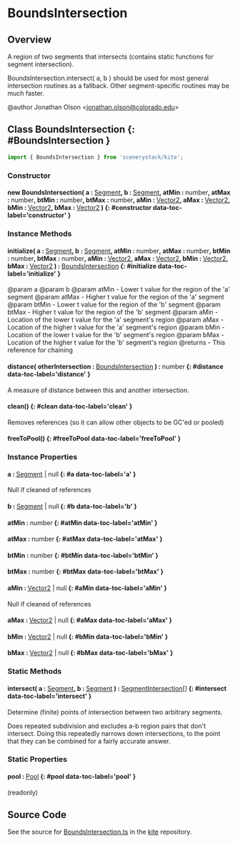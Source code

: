 # BoundsIntersection

## Overview

A region of two segments that intersects (contains static functions for segment intersection).

BoundsIntersection.intersect( a, b ) should be used for most general intersection routines as a fallback.
Other segment-specific routines may be much faster.

@author Jonathan Olson &lt;jonathan.olson@colorado.edu&gt;

## Class BoundsIntersection {: #BoundsIntersection }


```js
import { BoundsIntersection } from 'scenerystack/kite';
```
### Constructor

#### new BoundsIntersection( a : <span style="font-weight: 400;">[Segment](../kite/Segment.md)</span>, b : <span style="font-weight: 400;">[Segment](../kite/Segment.md)</span>, atMin : <span style="font-weight: 400;"><span style="color: hsla(calc(var(--md-hue) + 180deg),80%,40%,1);">number</span></span>, atMax : <span style="font-weight: 400;"><span style="color: hsla(calc(var(--md-hue) + 180deg),80%,40%,1);">number</span></span>, btMin : <span style="font-weight: 400;"><span style="color: hsla(calc(var(--md-hue) + 180deg),80%,40%,1);">number</span></span>, btMax : <span style="font-weight: 400;"><span style="color: hsla(calc(var(--md-hue) + 180deg),80%,40%,1);">number</span></span>, aMin : <span style="font-weight: 400;">[Vector2](../dot/Vector2.md)</span>, aMax : <span style="font-weight: 400;">[Vector2](../dot/Vector2.md)</span>, bMin : <span style="font-weight: 400;">[Vector2](../dot/Vector2.md)</span>, bMax : <span style="font-weight: 400;">[Vector2](../dot/Vector2.md)</span> ) {: #constructor data-toc-label='constructor' }

### Instance Methods

#### initialize( a : <span style="font-weight: 400;">[Segment](../kite/Segment.md)</span>, b : <span style="font-weight: 400;">[Segment](../kite/Segment.md)</span>, atMin : <span style="font-weight: 400;"><span style="color: hsla(calc(var(--md-hue) + 180deg),80%,40%,1);">number</span></span>, atMax : <span style="font-weight: 400;"><span style="color: hsla(calc(var(--md-hue) + 180deg),80%,40%,1);">number</span></span>, btMin : <span style="font-weight: 400;"><span style="color: hsla(calc(var(--md-hue) + 180deg),80%,40%,1);">number</span></span>, btMax : <span style="font-weight: 400;"><span style="color: hsla(calc(var(--md-hue) + 180deg),80%,40%,1);">number</span></span>, aMin : <span style="font-weight: 400;">[Vector2](../dot/Vector2.md)</span>, aMax : <span style="font-weight: 400;">[Vector2](../dot/Vector2.md)</span>, bMin : <span style="font-weight: 400;">[Vector2](../dot/Vector2.md)</span>, bMax : <span style="font-weight: 400;">[Vector2](../dot/Vector2.md)</span> ) : <span style="font-weight: 400;">[BoundsIntersection](../kite/BoundsIntersection.md)</span> {: #initialize data-toc-label='initialize' }

@param a
@param b
@param atMin - Lower t value for the region of the 'a' segment
@param atMax - Higher t value for the region of the 'a' segment
@param btMin - Lower t value for the region of the 'b' segment
@param btMax - Higher t value for the region of the 'b' segment
@param aMin - Location of the lower t value for the 'a' segment's region
@param aMax - Location of the higher t value for the 'a' segment's region
@param bMin - Location of the lower t value for the 'b' segment's region
@param bMax - Location of the higher t value for the 'b' segment's region
@returns -  This reference for chaining

#### distance( otherIntersection : <span style="font-weight: 400;">[BoundsIntersection](../kite/BoundsIntersection.md)</span> ) : <span style="font-weight: 400;"><span style="color: hsla(calc(var(--md-hue) + 180deg),80%,40%,1);">number</span></span> {: #distance data-toc-label='distance' }

A measure of distance between this and another intersection.

#### clean() {: #clean data-toc-label='clean' }

Removes references (so it can allow other objects to be GC'ed or pooled)

#### freeToPool() {: #freeToPool data-toc-label='freeToPool' }

### Instance Properties

#### a : <span style="font-weight: 400;">[Segment](../kite/Segment.md) | <span style="color: hsla(calc(var(--md-hue) + 180deg),80%,40%,1);">null</span></span> {: #a data-toc-label='a' }

Null if cleaned of references

#### b : <span style="font-weight: 400;">[Segment](../kite/Segment.md) | <span style="color: hsla(calc(var(--md-hue) + 180deg),80%,40%,1);">null</span></span> {: #b data-toc-label='b' }

#### atMin : <span style="font-weight: 400;"><span style="color: hsla(calc(var(--md-hue) + 180deg),80%,40%,1);">number</span></span> {: #atMin data-toc-label='atMin' }

#### atMax : <span style="font-weight: 400;"><span style="color: hsla(calc(var(--md-hue) + 180deg),80%,40%,1);">number</span></span> {: #atMax data-toc-label='atMax' }

#### btMin : <span style="font-weight: 400;"><span style="color: hsla(calc(var(--md-hue) + 180deg),80%,40%,1);">number</span></span> {: #btMin data-toc-label='btMin' }

#### btMax : <span style="font-weight: 400;"><span style="color: hsla(calc(var(--md-hue) + 180deg),80%,40%,1);">number</span></span> {: #btMax data-toc-label='btMax' }

#### aMin : <span style="font-weight: 400;">[Vector2](../dot/Vector2.md) | <span style="color: hsla(calc(var(--md-hue) + 180deg),80%,40%,1);">null</span></span> {: #aMin data-toc-label='aMin' }

Null if cleaned of references

#### aMax : <span style="font-weight: 400;">[Vector2](../dot/Vector2.md) | <span style="color: hsla(calc(var(--md-hue) + 180deg),80%,40%,1);">null</span></span> {: #aMax data-toc-label='aMax' }

#### bMin : <span style="font-weight: 400;">[Vector2](../dot/Vector2.md) | <span style="color: hsla(calc(var(--md-hue) + 180deg),80%,40%,1);">null</span></span> {: #bMin data-toc-label='bMin' }

#### bMax : <span style="font-weight: 400;">[Vector2](../dot/Vector2.md) | <span style="color: hsla(calc(var(--md-hue) + 180deg),80%,40%,1);">null</span></span> {: #bMax data-toc-label='bMax' }

### Static Methods

#### intersect( a : <span style="font-weight: 400;">[Segment](../kite/Segment.md)</span>, b : <span style="font-weight: 400;">[Segment](../kite/Segment.md)</span> ) : <span style="font-weight: 400;">[SegmentIntersection](../kite/SegmentIntersection.md)[]</span> {: #intersect data-toc-label='intersect' }

Determine (finite) points of intersection between two arbitrary segments.

Does repeated subdivision and excludes a-b region pairs that don't intersect. Doing this repeatedly narrows down
intersections, to the point that they can be combined for a fairly accurate answer.

### Static Properties

#### pool : <span style="font-weight: 400;">[Pool](../phet-core/Pool.md)</span> {: #pool data-toc-label='pool' }

(readonly)



## Source Code

See the source for [BoundsIntersection.ts](https://github.com/phetsims/kite/blob/main/js/ops/BoundsIntersection.ts) in the [kite](https://github.com/phetsims/kite) repository.
